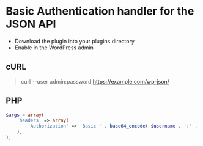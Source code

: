 # Basic Authentication handler for the JSON API
* Download the plugin into your plugins directory
* Enable in the WordPress admin
## cURL
>curl --user admin:password https://example.com/wp-json/

## PHP
```php
$args = array(
	'headers' => array(
		'Authorization' => 'Basic ' . base64_encode( $username . ':' . $password ),
	),
);
